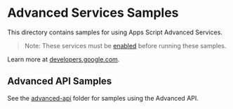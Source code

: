# Advanced Services Samples

This directory contains samples for using Apps Script Advanced Services.

> Note: These services must be [enabled](https://developers.google.com/apps-script/guides/services/advanced#enabling_advanced_services) before running these samples.

Learn more at [developers.google.com](https://developers.google.com/apps-script/guides/services/advanced).

## Advanced API Samples

See the [advanced-api](advanced-api/) folder for samples using the Advanced API.
